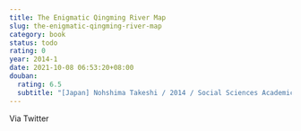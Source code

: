 ```yaml
---
title: The Enigmatic Qingming River Map
slug: the-enigmatic-qingming-river-map
category: book
status: todo
rating: 0
year: 2014-1
date: 2021-10-08 06:53:20+08:00
douban:
  rating: 6.5
  subtitle: "[Japan] Nohshima Takeshi / 2014 / Social Sciences Academic Press"
---
```


Via Twitter
